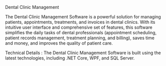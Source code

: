 Dental Clinic Management

The Dental Clinic Management Software is a powerful solution for managing patients, appointments, treatments, and invoices in dental clinics. With its intuitive user interface and comprehensive set of features, this software simplifies the daily tasks of dental professionals (appointment scheduling, patient records management, treatment planning, and billing), saves time and money, and improves the quality of patient care.

Technical Details :
The Dental Clinic Management Software is built using the latest technologies, including .NET Core, WPF, and SQL Server.
